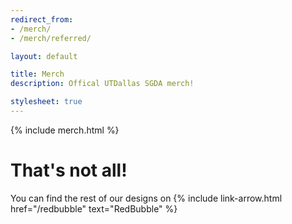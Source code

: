 ```yaml
---
redirect_from:
- /merch/
- /merch/referred/

layout: default

title: Merch
description: Offical UTDallas SGDA merch!

stylesheet: true
---
```


<div class="pt-8"></div>

{% include merch.html %}

<div class="pt-8"></div>

<div class="text-center">
    <h1 class="mt-0 mb-2 line-1 font-4xl"> That's not all! </h1>
    <p class="my-0 line-1 font-xl c-lightgrey"> You can find the rest of our designs on {% include link-arrow.html href="/redbubble" text="RedBubble" %} </p>
</div>

<div class="pt-12"></div>